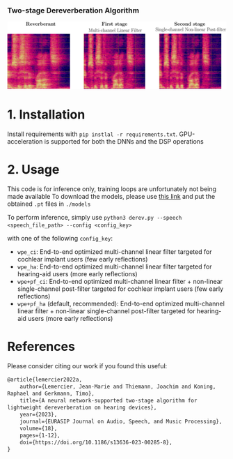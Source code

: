 ### Two-stage Dereverberation Algorithm

<p align="center">
<img src="2sderev.svg" width="800" alt="Spectrograms obtained from reverberant and dereverberated files.">
</p>

# 1. Installation

Install requirements with `pip instlal -r requirements.txt`.
GPU-acceleration is supported for both the DNNs and the DSP operations

# 2. Usage

This code is for inference only, training loops are unfortunately not being made available
To download the models, please use [this link](https://drive.google.com/drive/folders/11r2LWqeE_EUW25MfVIp3vzzwRURQYsBy?usp=drive_link) and put the obtained `.pt` files in `./models`

To perform inference, simply use
```python3 derev.py --speech <speech_file_path> --config <config_key>```

with one of the following `config_key`:
- `wpe_ci`: End-to-end optimized multi-channel linear filter targeted for cochlear implant users (few early reflections)
- `wpe_ha`: End-to-end optimized multi-channel linear filter targeted for hearing-aid users (more early reflections)
- `wpe+pf_ci`: End-to-end optimized multi-channel linear filter + non-linear single-channel post-filter targeted for cochlear implant users (few early reflections)
- `wpe+pf_ha` (default, recommended): End-to-end optimized multi-channel linear filter + non-linear single-channel post-filter targeted for hearing-aid users (more early reflections)

# References

Please consider citing our work if you found this useful:

```
@article{lemercier2022a,
    author={Lemercier, Jean-Marie and Thiemann, Joachim and Koning, Raphael and Gerkmann, Timo},
    title={A neural network‐supported two‐stage algorithm for lightweight dereverberation on hearing devices},
    year={2023},
    journal={EURASIP Journal on Audio, Speech, and Music Processing},
    volume={18},
    pages={1-12},
    doi={https://doi.org/10.1186/s13636-023-00285-8},
}
```